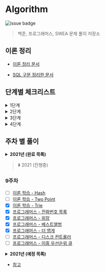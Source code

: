# Algorithm

![issue badge](https://img.shields.io/badge/Python-3.7.6-blue)

> 백준, 프로그래머스, SWEA 문제 풀이 저장소

## 이론 정리

- [이론 정리 문서](https://github.com/seu0313/Algorithm/tree/master/%EC%A4%91%EC%9A%94%20%EC%9D%B4%EB%A1%A0/%EC%9D%B4%EB%A1%A0)

- [SQL 구문 정리한 문서](https://github.com/seu0313/Algorithm/tree/master/중요%20이론/SQL)

## 단계별 체크리스트

<details>
    <summary>1단계</summary>

- [x] 배열 (Array)
- [x] 연결 리스트 (Linked List)
- [x] 스택, 큐, 덱 (Stack / Queue / Deque)
- [x] BFS / DFS
- [x] 재귀 (Recursion)
- [x] 백트래킹 (Backtracking)
- [x] 정렬 (Sort)
- [x] 순열, 조합 (Permutation / Combination)
- [x] 시뮬레이션 (Simulation)
- [x] 동적 계획법 (Dynamic Programming: DP)
- [x] 그리디 (Greedy)
- [x] 그래프 (Graph)

</details>

<details>
    <summary>2단계</summary>

- [x] 이진 트리 (Binary Tree)
- [x] 이진 검색 트리 (Binary Search Tree)
- [x] 힙 (Heap)
- [ ] Parametric Search
- [ ] 해시 (Hash)
- [ ] 0-1 BFS
- [ ] Prefix Sum
- [ ] 투 포인트
- [ ] Meet in the Middle
- [ ] 기초 수학
- [x] Trie
- [x] 위상 정렬
- [x] 다익스트라 (Dijkstra)
- [x] Floyd Warshall
- [x] Bellman Ford
- [x] Union Find
- [x] 최소 신장 트리 (Minimum Spanning Tree)
- [x] Kruskal
- [x] Prim
- [ ] Tree DP

</details>

<details>
    <summary>3단계</summary>
    
- [ ] LCA
- [ ] 단절점, 단절선
- [ ] Bitmask DP
- [ ] KMP
- [ ] 기초 기하
- [ ] Monotone Stack
- [ ] 이분 매칭
- [ ] SCC
- [ ] 2-SAT

</details>

<details>
    <summary>4단계</summary>

- [ ] 라빈 카프
- [ ] 정수론
- [ ] Segment Tree
- [ ] DP 최적화
- [ ] 아호 코라식
- [ ] HLD
- [ ] Centroid
- [ ] Sqrt Decomposition
- [ ] Hungarian
- [ ] ...

</details>

## 주차 별 풀이

<details>
    <summary><b>2021년 (완료 목록)</b></summary>

### 1주차

- [x] [이론 학습 - Array](https://wayhome25.github.io/cs/2017/04/17/cs-18-1/)
- [x] [이론 학습 - Linked List](https://wayhome25.github.io/cs/2017/04/17/cs-19/)
- [x] [이론 학습 - Stack](https://gmlwjd9405.github.io/2018/08/03/data-structure-stack.html)
- [x] [이론 학습 - Queue, Deque](https://gmlwjd9405.github.io/2018/08/02/data-structure-queue.html)
- [x] [프로그래머스 - 기능개발](https://programmers.co.kr/learn/courses/30/lessons/42586)
- [x] [프로그래머스 - 다리를 지나는 트럭](https://programmers.co.kr/learn/courses/30/lessons/42583)
- [x] [프로그래머스 - 프린터](https://programmers.co.kr/learn/courses/30/lessons/42587)

### 2주차

- [x] [이론 학습 - DFS](https://gmlwjd9405.github.io/2018/08/14/algorithm-dfs.html)
- [x] [이론 학습 - BFS](https://gmlwjd9405.github.io/2018/08/15/algorithm-bfs.html)
- [x] [이론 학습 - Recursion](http://10bun.tv/beginner/episode-4/#%ED%95%B5%EC%8B%AC-%EA%B0%95%EC%9D%98)
- [x] [이론 학습 - Backtracking](https://idea-sketch.tistory.com/29)
- [x] [프로그래머스 - 타겟 넘버](https://programmers.co.kr/learn/courses/30/lessons/43165)
- [x] [프로그래머스 - 네트워크](https://programmers.co.kr/learn/courses/30/lessons/43162)
- [x] [프로그래머스 - 단어 변환](https://programmers.co.kr/learn/courses/30/lessons/43163)
- [x] [프로그래머스 - 여행 경로](https://programmers.co.kr/learn/courses/30/lessons/43164)
- [x] [이취코 - 3. 그리디 (큰 수의 법칙)]()
- [x] [이취코 - 3. 그리디 (숫자 카드 게임)]()
- [x] [이취코 - 3. 그리디 (1이 될 때까지)]()
- [x] [이취코 - 4. 구현 (왕실의 나이트)]()
- [x] [이취코 - 4. 구현 (게임 개발)]()
- [x] [이취코 - 5. DFS/BFS (음료수 얼려 먹기)]()
- [x] [이취코 - 5. DFS/BFS (미로 탈출)]()

### 3주차

- [x] [이론 학습 - Permutaion / Combination](https://coding-factory.tistory.com/606)
- [x] [이론 학습 - Sort](https://www.toptal.com/developers/sorting-algorithms)
- [x] [프로그래머스 - 가장 큰 수](https://programmers.co.kr/learn/courses/30/lessons/42746)
- [x] [프로그래머스 - H-Index](https://programmers.co.kr/learn/courses/30/lessons/42747)
- [x] [이취코 - 6. 정렬 (위에서 아래로)]()
- [x] [이취코 - 6. 정렬 (성적이 낮은 순서로 학생 출력하기)]()
- [x] [이취코 - 6. 정렬 (두 배열의 원소 교체)]()
- [x] [이취코 - 7. 이진 탐색 (부품 찾기)]()
- [x] [이취코 - 7. 이진 탐색 (떡볶이 떡 만들기)]()

### 4주차

- [x] [이론 학습 - Dynamic Programming](https://galid1.tistory.com/507)
- [x] [프로그래머스 - N으로 표현](https://programmers.co.kr/learn/courses/30/lessons/42895)
- [x] [프로그래머스 - 정수 삼각형](https://programmers.co.kr/learn/courses/30/lessons/43105)
- [ ] [프로그래머스 - 등굣길](https://programmers.co.kr/learn/courses/30/lessons/42898)
- [ ] [프로그래머스 - 도둑질](https://programmers.co.kr/learn/courses/30/lessons/42897)
- [x] [이취코 - 8. DP (1로 만들기)]()
- [x] [이취코 - 8. DP (개미 전사)]()
- [x] [이취코 - 8. DP (바닥 공사)]()
- [x] [이취코 - 8. DP (효율적인 화폐 구성)]()

### 5주차

- [x] [이론 학습 - Greedy](https://ujink.tistory.com/10)
- [x] [이론 학습 - Binary Tree]()
- [x] [이론 학습 - Binary Search Tree]()
- [x] [이론 학습 - Heap](https://gmlwjd9405.github.io/2018/05/10/data-structure-heap.html)
- [x] [이론 학습 - Exhaustive Search (완전탐색)]()
- [x] [프로그래머스 - 조이스틱](https://programmers.co.kr/learn/courses/30/lessons/42860)
- [x] [프로그래머스 - 큰 수 만들기](https://programmers.co.kr/learn/courses/30/lessons/42883)
- [x] [프로그래머스 - 구명보트](https://programmers.co.kr/learn/courses/30/lessons/42885)
- [x] [프로그래머스 - 섬 연결하기](https://programmers.co.kr/learn/courses/30/lessons/42861)
- [x] [프로그래머스 - 단속카메라](https://programmers.co.kr/learn/courses/30/lessons/42884)
- [x] [이취코 - 9. 최단 경로 (미래 도시)]()
- [x] [이취코 - 9. 최단 경로 (전보)]()

### 6주차

- [x] [이론 학습 - Graph](https://gmlwjd9405.github.io/2018/08/13/data-structure-graph.html)
- [x] [이론 학습 - Dijkstra]()
- [x] [이론 학습 - Floyd Warshall]()
- [x] [이론 학습 - Bellman Ford]()
- [x] [이론 학습 - Union Find]()
- [x] [이론 학습 - Minimum Spanning Tree](https://gmlwjd9405.github.io/2018/08/28/algorithm-mst.html)
- [x] [이론 학습 - Kruskal](https://gmlwjd9405.github.io/2018/08/29/algorithm-kruskal-mst.html)
- [x] [이론 학습 - Prim](https://gmlwjd9405.github.io/2018/08/30/algorithm-prim-mst.html)
- [x] [프로그래머스 - 가장 먼 노드](https://programmers.co.kr/learn/courses/30/lessons/49189)
- [x] [프로그래머스 - 순위](https://programmers.co.kr/learn/courses/30/lessons/49191)
- [ ] [프로그래머스 - 방의 개수](https://programmers.co.kr/learn/courses/30/lessons/49190)
- [x] [이취코 - 10. 그래프 이론 (팀 결성)]()
- [x] [이취코 - 10. 그래프 이론 (도시 분할 계획)]()
- [x] [이취코 - 10. 그래프 이론 (커리큘럼)]()

### 7주차

> 이취코 복습 및 덜 푼 문제들 마무리하기

### 8주차

- [x] [프로그래머스 - 소수 찾기](https://programmers.co.kr/learn/courses/30/lessons/42839)
- [x] [프로그래머스 - 카펫](https://programmers.co.kr/learn/courses/30/lessons/42842)
- [ ] [프로그래머스 - 입국심사](https://programmers.co.kr/learn/courses/30/lessons/43238)
- [ ] [프로그래머스 - 징검다리](https://programmers.co.kr/learn/courses/30/lessons/43236)

</details>

> ⬇️ 2021 (진행중)

### 9주차

- [ ] [이론 학습 - Hash]()
- [ ] [이론 학습 - Two Point]()
- [x] [이론 학습 - Trie]()
- [x] [프로그래머스 - 전화번호 목록](https://programmers.co.kr/learn/courses/30/lessons/42577)
- [x] [프로그래머스 - 위장](https://programmers.co.kr/learn/courses/30/lessons/42578)
- [x] [프로그래머스 - 베스트앨범](https://programmers.co.kr/learn/courses/30/lessons/42579)
- [x] [프로그래머스 - 더 맵게](https://programmers.co.kr/learn/courses/30/lessons/42626)
- [ ] [프로그래머스 - 디스크 컨트롤러](https://programmers.co.kr/learn/courses/30/lessons/42627)
- [ ] [프로그래머스 - 이중 우선순위 큐](https://programmers.co.kr/learn/courses/30/lessons/42628)

<details>
    <summary><b>2021년 (예정 목록)</b></summary>

### 10주차 (`이취코 기출 풀이 시작`)

- [ ] [이론 학습 - Bit]()
- [ ] [이론 학습 - Bitmask]()
- [ ] [이취코 기출 - 11. 그리디 ()]()
- [ ] [이취코 기출 - 11. 그리디 ()]()
- [ ] [이취코 기출 - 11. 그리디 ()]()
- [ ] [이취코 기출 - 11. 그리디 ()]()
- [ ] [이취코 기출 - 11. 그리디 ()]()
- [ ] [이취코 기출 - 11. 그리디 ()]()
- [ ] [이취코 기출 - 12. 구현 ()]()
- [ ] [이취코 기출 - 12. 구현 ()]()
- [ ] [이취코 기출 - 12. 구현 ()]()
- [ ] [이취코 기출 - 12. 구현 ()]()

### 11주차

- [ ] [이취코 기출 - 12. 구현 ()]()
- [ ] [이취코 기출 - 12. 구현 ()]()
- [ ] [이취코 기출 - 12. 구현 ()]()
- [ ] [이취코 기출 - 12. 구현 ()]()
- [ ] [이취코 기출 - 13. DFS/BFS ()]()
- [ ] [이취코 기출 - 13. DFS/BFS ()]()
- [ ] [이취코 기출 - 13. DFS/BFS ()]()
- [ ] [이취코 기출 - 13. DFS/BFS ()]()
- [ ] [이취코 기출 - 13. DFS/BFS ()]()
- [ ] [이취코 기출 - 13. DFS/BFS ()]()
- [ ] [이취코 기출 - 13. DFS/BFS ()]()
- [ ] [이취코 기출 - 13. DFS/BFS ()]()

### 12주차

- [ ] [이취코 기출 - 14. 정렬 ()]()
- [ ] [이취코 기출 - 14. 정렬 ()]()
- [ ] [이취코 기출 - 14. 정렬 ()]()
- [ ] [이취코 기출 - 14. 정렬 ()]()
- [ ] [이취코 기출 - 15. 이진 탐색 ()]()
- [ ] [이취코 기출 - 15. 이진 탐색 ()]()
- [ ] [이취코 기출 - 15. 이진 탐색 ()]()
- [ ] [이취코 기출 - 15. 이진 탐색 ()]()

### 13주차

- [ ] [이론 학습 - Tree DP]()
- [ ] [이취코 기출 - 16. DP ()]()
- [ ] [이취코 기출 - 16. DP ()]()
- [ ] [이취코 기출 - 16. DP ()]()
- [ ] [이취코 기출 - 16. DP ()]()
- [ ] [이취코 기출 - 16. DP ()]()
- [ ] [이취코 기출 - 16. DP ()]()

### 14주차

- [ ] [이취코 기출 - 17. 최단 경로 ()]()
- [ ] [이취코 기출 - 17. 최단 경로 ()]()
- [ ] [이취코 기출 - 17. 최단 경로 ()]()
- [ ] [이취코 기출 - 17. 최단 경로 ()]()

### 15주차

- [ ] [이취코 기출 - 18. 그래프 ()]()
- [ ] [이취코 기출 - 18. 그래프 ()]()
- [ ] [이취코 기출 - 18. 그래프 ()]()
- [ ] [이취코 기출 - 18. 그래프 ()]()
- [ ] [이취코 기출 - 18. 그래프 ()]()

### 16주차 `이후..`

- [ ] [이취코 기출 - 19. 2020 상반기 삼성전자 ()]()
- [ ] [이취코 기출 - 19. 2020 상반기 삼성전자 ()]()
- [ ] [이취코 기출 - 19. 2020 상반기 삼성전자 ()]()
- [ ] [이취코 기출 - 19. 2020 상반기 삼성전자 ()]()
- [ ] [이취코 기출 - 20. 카카오 ()]()
- [ ] [이취코 기출 - 20. 카카오 ()]()
- [ ] [이취코 기출 - 20. 카카오 ()]()
- [ ] [이취코 기출 - 20. 카카오 ()]()
- [ ] [이취코 기출 - 20. 카카오 ()]()
- [ ] [이취코 기출 - 20. 카카오 ()]()
- [ ] [이취코 기출 - 20. 카카오 ()]()
- [ ] [이취코 기출 - 20. 카카오 ()]()
- [ ] [이취코 기출 - 20. 카카오 ()]()
- [ ] [이취코 기출 - 21. 삼성전자 ()]()
- [ ] [이취코 기출 - 21. 삼성전자 ()]()
- [ ] [이취코 기출 - 21. 삼성전자 ()]()
- [ ] [이취코 기출 - 21. 삼성전자 ()]()
- [ ] [이취코 기출 - 21. 삼성전자 ()]()
- [ ] [이취코 기출 - 21. 삼성전자 ()]()
- [ ] [이취코 기출 - 21. 삼성전자 ()]()
- [ ] [이취코 기출 - 21. 삼성전자 ()]()
- [ ] [이취코 기출 - 21. 삼성전자 ()]()

</details>

- [참고](https://gmlwjd9405.github.io/2017/10/01/basic-concepts-of-development-algorithm.html)
